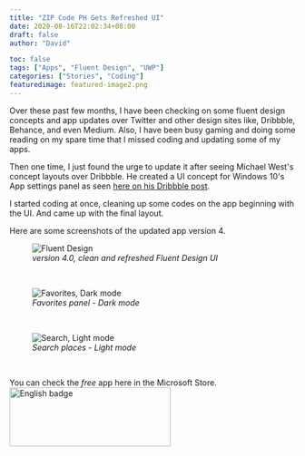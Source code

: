 ```yaml
---
title: "ZIP Code PH Gets Refreshed UI"
date: 2020-08-16T22:02:34+08:00
draft: false
author: "David"

toc: false
tags: ["Apps", "Fluent Design", "UWP"]
categories: ["Stories", "Coding"]
featuredimage: featured-image2.png
---
```


Over these past few months, I have been checking on some fluent design concepts and app updates over Twitter and other design sites like, Dribbble, Behance, and even Medium.
Also, I have been busy gaming and doing some reading on my spare time that I missed coding and updating some of my apps.

Then one time, I just found the urge to update it after seeing Michael West's concept layouts over Dribbble. He created a UI concept for Windows 10's App settings panel as seen <a href="https://dribbble.com/shots/6404804-Apps-features-Microsoft-Edge-style" target="_blank">here on his Dribbble post</a>.

I started coding at once, cleaning up some codes on the app beginning with the UI. And came up with the final layout.

Here are some screenshots of the updated app version 4.
</br>
<figure class="image">
<img src="/images/08-20/zipcodeph/full.png" alt="Fluent Design">
  <figcaption><em>version 4.0, clean and refreshed Fluent Design UI</em></figcaption>
</figure>
</br>
<figure class="image">
<img src="/images/08-20/zipcodeph/dark.png" alt="Favorites, Dark mode">
  <figcaption><em>Favorites panel - Dark mode</em></figcaption>
</figure>
</br>
<figure class="image">
<img src="/images/08-20/zipcodeph/search-light.png" alt="Search, Light mode">
  <figcaption><em>Search places - Light mode</em></figcaption>
</figure>
</br>

You can check the *free* app here in the Microsoft Store.
</br>
<a href='//www.microsoft.com/store/apps/9nblggh5gft6?cid=storebadge&ocid=badge'><img src='/images/English_get-it-from-MS.png' alt='English badge' style='width: 284px; height: 104px; '/></a>
